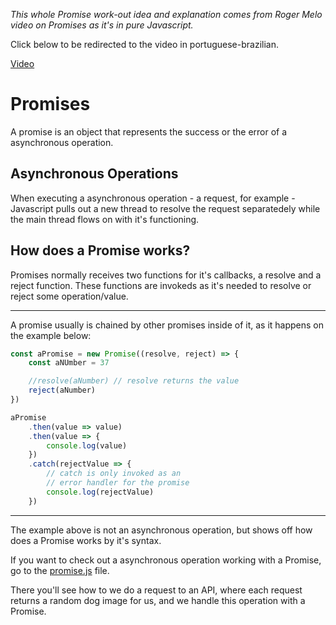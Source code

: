 _This whole Promise work-out idea and explanation comes from Roger Melo video on Promises as it's in pure Javascript._

Click below to be redirected to the video in portuguese-brazilian.

[Video](https://www.youtube.com/watch?v=wTGPhsGJ0sw "Video Link")
# Promises

A promise is an object that represents the success or the error of a asynchronous operation.

## Asynchronous Operations

When executing a asynchronous operation - a request, for example - Javascript pulls out a new thread to resolve the request separatedely while the main thread flows on with it's functioning.


## How does a Promise works?

Promises normally receives two functions for it's callbacks, a resolve and a reject function. These functions are invokeds as it's needed to resolve or reject some operation/value.

---

A promise usually is chained by other promises inside of it, as it happens on the example below:

```js
const aPromise = new Promise((resolve, reject) => {
    const aNUmber = 37

    //resolve(aNumber) // resolve returns the value
    reject(aNumber)
})

aPromise
    .then(value => value)
    .then(value => {
        console.log(value)
    })
    .catch(rejectValue => {
        // catch is only invoked as an
        // error handler for the promise
        console.log(rejectValue)
    })
```    
---

The example above is not an asynchronous operation, but shows off how does a Promise works by it's syntax. 

If you want to check out a asynchronous operation working with a Promise, go to the [promise.js](https://github.com/philipep-galdino/pure-javascript-promise/blob/main/promise.js) file.

There you'll see how to we do a request to an API, where each request returns a random dog image for us, and we handle this operation with a Promise.